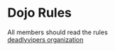 Dojo Rules
==========

All members should read the rules   
[deadlyvipers organization](https://github.com/deadlyvipers)

